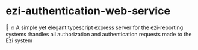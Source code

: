 # ezi-authentication-web-service
:rocket: :fire: A simple yet elegant typescript express server for the ezi-reporting systems
:handles all authorization and authentication requests made to the Ezi system
